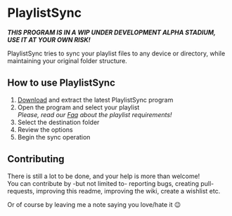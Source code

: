 # PlaylistSync
**_THIS PROGRAM IS IN A WIP UNDER DEVELOPMENT ALPHA STADIUM, USE IT AT YOUR OWN RISK!_**

PlaylistSync tries to sync your playlist files to any device or directory, while maintaining your original folder structure.

## How to use PlaylistSync

1. [Download](releases) and extract the latest PlaylistSync program
2. Open the program and select your playlist  
_Please, read our [Faq](wiki/FAQ) about the playlist requirements!_
3. Select the destination folder
4. Review the options
5. Begin the sync operation

## Contributing
There is still a lot to be done, and your help is more than welcome!  
You can contribute by -but not limited to- reporting bugs, creating pull-requests, improving this readme, improving the wiki, create a wishlist etc.

Or of course by leaving me a note saying you love/hate it :wink: